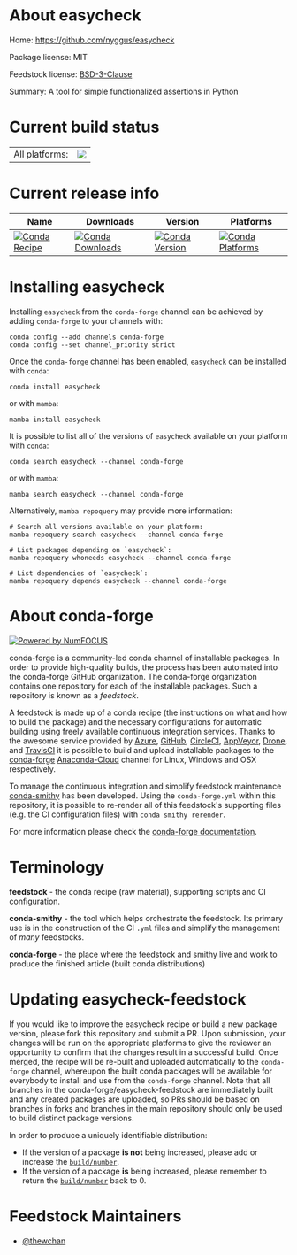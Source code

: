 About easycheck
===============

Home: https://github.com/nyggus/easycheck

Package license: MIT

Feedstock license: [BSD-3-Clause](https://github.com/conda-forge/easycheck-feedstock/blob/main/LICENSE.txt)

Summary: A tool for simple functionalized assertions in Python

Current build status
====================


<table><tr><td>All platforms:</td>
    <td>
      <a href="https://dev.azure.com/conda-forge/feedstock-builds/_build/latest?definitionId=16939&branchName=main">
        <img src="https://dev.azure.com/conda-forge/feedstock-builds/_apis/build/status/easycheck-feedstock?branchName=main">
      </a>
    </td>
  </tr>
</table>

Current release info
====================

| Name | Downloads | Version | Platforms |
| --- | --- | --- | --- |
| [![Conda Recipe](https://img.shields.io/badge/recipe-easycheck-green.svg)](https://anaconda.org/conda-forge/easycheck) | [![Conda Downloads](https://img.shields.io/conda/dn/conda-forge/easycheck.svg)](https://anaconda.org/conda-forge/easycheck) | [![Conda Version](https://img.shields.io/conda/vn/conda-forge/easycheck.svg)](https://anaconda.org/conda-forge/easycheck) | [![Conda Platforms](https://img.shields.io/conda/pn/conda-forge/easycheck.svg)](https://anaconda.org/conda-forge/easycheck) |

Installing easycheck
====================

Installing `easycheck` from the `conda-forge` channel can be achieved by adding `conda-forge` to your channels with:

```
conda config --add channels conda-forge
conda config --set channel_priority strict
```

Once the `conda-forge` channel has been enabled, `easycheck` can be installed with `conda`:

```
conda install easycheck
```

or with `mamba`:

```
mamba install easycheck
```

It is possible to list all of the versions of `easycheck` available on your platform with `conda`:

```
conda search easycheck --channel conda-forge
```

or with `mamba`:

```
mamba search easycheck --channel conda-forge
```

Alternatively, `mamba repoquery` may provide more information:

```
# Search all versions available on your platform:
mamba repoquery search easycheck --channel conda-forge

# List packages depending on `easycheck`:
mamba repoquery whoneeds easycheck --channel conda-forge

# List dependencies of `easycheck`:
mamba repoquery depends easycheck --channel conda-forge
```


About conda-forge
=================

[![Powered by
NumFOCUS](https://img.shields.io/badge/powered%20by-NumFOCUS-orange.svg?style=flat&colorA=E1523D&colorB=007D8A)](https://numfocus.org)

conda-forge is a community-led conda channel of installable packages.
In order to provide high-quality builds, the process has been automated into the
conda-forge GitHub organization. The conda-forge organization contains one repository
for each of the installable packages. Such a repository is known as a *feedstock*.

A feedstock is made up of a conda recipe (the instructions on what and how to build
the package) and the necessary configurations for automatic building using freely
available continuous integration services. Thanks to the awesome service provided by
[Azure](https://azure.microsoft.com/en-us/services/devops/), [GitHub](https://github.com/),
[CircleCI](https://circleci.com/), [AppVeyor](https://www.appveyor.com/),
[Drone](https://cloud.drone.io/welcome), and [TravisCI](https://travis-ci.com/)
it is possible to build and upload installable packages to the
[conda-forge](https://anaconda.org/conda-forge) [Anaconda-Cloud](https://anaconda.org/)
channel for Linux, Windows and OSX respectively.

To manage the continuous integration and simplify feedstock maintenance
[conda-smithy](https://github.com/conda-forge/conda-smithy) has been developed.
Using the ``conda-forge.yml`` within this repository, it is possible to re-render all of
this feedstock's supporting files (e.g. the CI configuration files) with ``conda smithy rerender``.

For more information please check the [conda-forge documentation](https://conda-forge.org/docs/).

Terminology
===========

**feedstock** - the conda recipe (raw material), supporting scripts and CI configuration.

**conda-smithy** - the tool which helps orchestrate the feedstock.
                   Its primary use is in the construction of the CI ``.yml`` files
                   and simplify the management of *many* feedstocks.

**conda-forge** - the place where the feedstock and smithy live and work to
                  produce the finished article (built conda distributions)


Updating easycheck-feedstock
============================

If you would like to improve the easycheck recipe or build a new
package version, please fork this repository and submit a PR. Upon submission,
your changes will be run on the appropriate platforms to give the reviewer an
opportunity to confirm that the changes result in a successful build. Once
merged, the recipe will be re-built and uploaded automatically to the
`conda-forge` channel, whereupon the built conda packages will be available for
everybody to install and use from the `conda-forge` channel.
Note that all branches in the conda-forge/easycheck-feedstock are
immediately built and any created packages are uploaded, so PRs should be based
on branches in forks and branches in the main repository should only be used to
build distinct package versions.

In order to produce a uniquely identifiable distribution:
 * If the version of a package **is not** being increased, please add or increase
   the [``build/number``](https://docs.conda.io/projects/conda-build/en/latest/resources/define-metadata.html#build-number-and-string).
 * If the version of a package **is** being increased, please remember to return
   the [``build/number``](https://docs.conda.io/projects/conda-build/en/latest/resources/define-metadata.html#build-number-and-string)
   back to 0.

Feedstock Maintainers
=====================

* [@thewchan](https://github.com/thewchan/)

